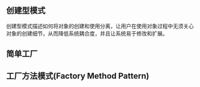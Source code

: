 ## 创建型模式

创建型模式描述如何将对象的创建和使用分离，让用户在使用对象过程中无须关心对象的创建细节，从而降低系统耦合度，并且让系统易于修改和扩展。

## 简单工厂

## 工厂方法模式(Factory Method Pattern)



